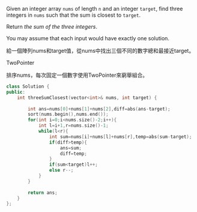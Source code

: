 Given an integer array `nums` of length `n` and an integer `target`, find three integers in `nums` such that the sum is closest to `target`.

Return _the sum of the three integers_.

You may assume that each input would have exactly one solution.

給一個陣列nums和target值，從nums中找出三個不同的數字總和最接近target。

TwoPointer

排序nums，每次固定一個數字使用TwoPointer來窮舉組合。

```cpp
class Solution {
public:
    int threeSumClosest(vector<int>& nums, int target) {
    
        int ans=nums[0]+nums[1]+nums[2],diff=abs(ans-target);
        sort(nums.begin(),nums.end());
        for(int i=0;i<nums.size()-2;i++){
            int l=i+1,r=nums.size()-1;
            while(l<r){
                int sum=nums[i]+nums[l]+nums[r],temp=abs(sum-target);
                if(diff>temp){
                    ans=sum;
                    diff=temp;
                }
                if(sum<target)l++;
                else r--;
            }
        }
        
        return ans;
    }
};
```